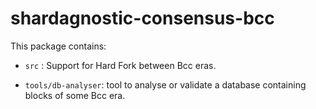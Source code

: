 # shardagnostic-consensus-bcc

This package contains:

* `src` : Support for Hard Fork between Bcc eras.

* `tools/db-analyser`: tool to analyse or validate a database containing blocks
  of some Bcc era.
